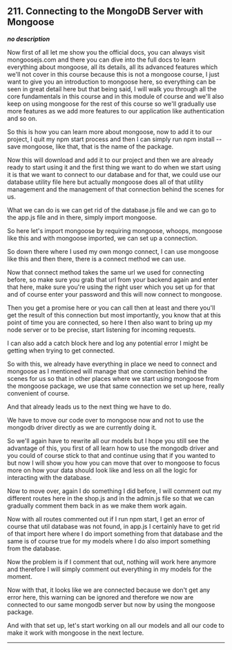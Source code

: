 ## 211. Connecting to the MongoDB Server with Mongoose

<strong><em>no description</em></strong>

Now first of all let me show you the official docs, you can always visit
mongoosejs.com and there you can dive into the full docs to learn everything
about mongoose, all its details, all its advanced features which we'll not cover
in this course because this is not a mongoose course, I just want to give you an
introduction to mongoose here, so everything can be seen in great detail here
but that being said, I will walk you through all the core fundamentals in this
course and in this module of course and we'll also keep on using mongoose for
the rest of this course so we'll gradually use more features as we add more
features to our application like authentication and so on. 

So this is how you can learn more about mongoose, now to add it to our project,
I quit my npm start process and then I can simply run npm install --save
mongoose, like that, that is the name of the package. 

Now this will download and add it to our project and then we are already ready
to start using it and the first thing we want to do when we start using it is
that we want to connect to our database and for that, we could use our database
utility file here but actually mongoose does all of that utility management and
the management of that connection behind the scenes for us. 

What we can do is we can get rid of the database.js file and we can go to the
app.js file and in there, simply import mongoose. 

So here let's import mongoose by requiring mongoose, whoops, mongoose like this
and with mongoose imported, we can set up a connection. 

So down there where I used my own mongo connect, I can use mongoose like this
and then there, there is a connect method we can use. 

Now that connect method takes the same url we used for connecting before, so
make sure you grab that url from your backend again and enter that here, make
sure you're using the right user which you set up for that and of course enter
your password and this will now connect to mongoose. 

Then you get a promise here or you can call then at least and there you'll get
the result of this connection but most importantly, you know that at this point
of time you are connected, so here I then also want to bring up my node server
or to be precise, start listening for incoming requests. 

I can also add a catch block here and log any potential error I might be getting
when trying to get connected. 

So with this, we already have everything in place we need to connect and
mongoose as I mentioned will manage that one connection behind the scenes for us
 so that in other places where we start using mongoose from the mongoose
package, we use that same connection we set up here, really convenient of
course. 

And that already leads us to the next thing we have to do. 

We have to move our code over to mongoose now and not to use the mongodb driver
directly as we are currently doing it. 

So we'll again have to rewrite all our models but I hope you still see the
advantage of this, you first of all learn how to use the mongodb driver and you
could of course stick to that and continue using that if you wanted to but now I
will show you how you can move that over to mongoose to focus more on how your
data should look like and less on all the logic for interacting with the
database. 

Now to move over, again I do something I did before, I will comment out my
different routes here in the shop.js and in the admin.js file so that we can
gradually comment them back in as we make them work again. 

Now with all routes commented out if I run npm start, I get an error of course
that util database was not found, in app.js I certainly have to get rid of that
import here where I do import something from that database and the same is of
course true for my models where I do also import something from the database. 

Now the problem is if I comment that out, nothing will work here anymore and
therefore I will simply comment out everything in my models for the moment. 

Now with that, it looks like we are connected because we don't get any error
here, this warning can be ignored and therefore we now are connected to our same
mongodb server but now by using the mongoose package. 

And with that set up, let's start working on all our models and all our code to
make it work with mongoose in the next lecture. 

---